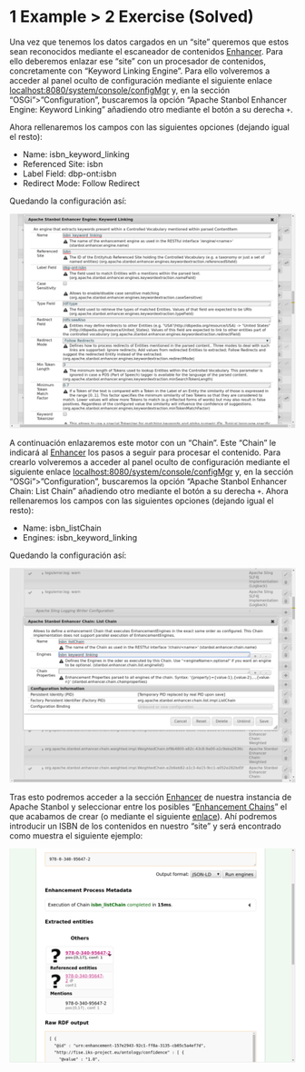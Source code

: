 # 1 Example > 2 Exercise (Solved) 

Una vez que tenemos los datos cargados en un “site” queremos que estos sean reconocidos mediante el escaneador de contenidos [Enhancer](http://localhost:8080/enhancer). Para ello deberemos enlazar ese “site” con un procesador de contenidos, concretamente con “Keyword Linking Engine”. Para ello volveremos a acceder al panel oculto de configuración mediante el siguiente enlace [localhost:8080/system/console/configMgr](http://localhost:8080/system/console/configMgr) y, en la sección “OSGi”>”Configuration”, buscaremos la opción “Apache Stanbol Enhancer Engine: Keyword Linking” añadiendo otro mediante el botón a su derecha `+`.

Ahora rellenaremos los campos con las siguientes opciones (dejando igual el resto):

+ Name: isbn_keyword_linking
+ Referenced Site: isbn
+ Label Field: dbp-ont:isbn
+ Redirect Mode: Follow Redirect

Quedando la configuración así:

![alt text](img/2.png)

A continuación enlazaremos este motor con un “Chain”. Este “Chain” le indicará al [Enhancer](http://localhost:8080/enhancer) los pasos a seguir para procesar el contenido. Para crearlo volveremos a acceder al panel oculto de configuración mediante el siguiente enlace [localhost:8080/system/console/configMgr](http://localhost:8080/system/console/configMgr) y, en la sección “OSGi”>”Configuration”, buscaremos la opción “Apache Stanbol Enhancer Chain: List Chain” añadiendo otro mediante el botón a su derecha `+`.
Ahora rellenaremos los campos con las siguientes opciones (dejando igual el resto):

+ Name: isbn_listChain
+ Engines: isbn_keyword_linking

Quedando la configuración así:

![alt text](img/3.png)

Tras esto podremos acceder a la sección [Enhancer](http://localhost:8080/enhancer) de nuestra instancia de Apache Stanbol y seleccionar entre los posibles “[Enhancement Chains](http://localhost:8080/enhancer/chain)” el que acabamos de crear (o mediante el siguiente [enlace](http://localhost:8080/enhancer/chain/isbn_listChain)). Ahí podremos introducir un ISBN de los contenidos en nuestro “site” y será encontrado como muestra el siguiente ejemplo:

![alt text](img/4.png)
